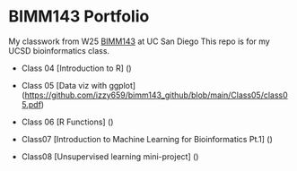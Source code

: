 # BIMM143 Portfolio

My classwork from W25 [BIMM143](https://bioboot.github.io/bimm143_W25/) at UC San Diego 
This repo is for my UCSD bioinformatics class. 

- Class 04 [Introduction to R] ()
  
- Class 05 [Data viz with ggplot] (https://github.com/izzy659/bimm143_github/blob/main/Class05/class05.pdf)

- Class 06 [R Functions] ()

- Class07 [Introduction to Machine Learning for Bioinformatics Pt.1] ()

- Class08 [Unsupervised learning mini-project] ()
